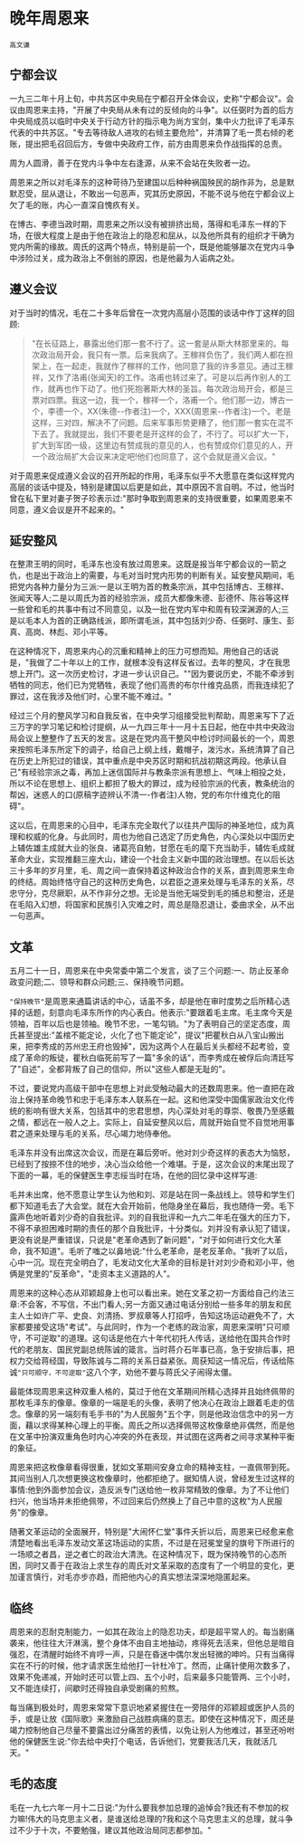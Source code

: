 # 晚年周恩来

    高文谦

## 宁都会议
一九三二年十月上旬，中共苏区中央局在宁都召开全体会议，史称"宁都会议"。会议由周恩来主持，"开展了中央局从未有过的反倾向的斗争"。以任弼时为首的后方中央局成员以临时中央关于行动方针的指示电为尚方宝剑，集中火力批评了毛泽东代表的中共苏区。"专去等待敌人进攻的右倾主要危险"，并清算了毛一贯右倾的老账，提出把毛召回后方，专做中央政府工作，前方由周恩来负作战指挥的总责。

周为人圆滑，善于在党内斗争中左右逢源，从来不会站在失败者一边。

周恩来之所以对毛泽东的这种苛待乃至建国以后种种祸国殃民的胡作非为，总是默
默忍受，屈从退让，不敢出一句恶声，究其历史原因，不能不说与他在宁都会议上欠了毛的账，内心一直深自愧疚有关。

在博古、李德当政时期，周恩来之所以没有被排挤出局，落得和毛泽东一样的下场，在很大程度上是由于他在政治上的隐忍和屈从，以及他所具有的组织才干确为党内所需的缘故。周氏的这两个特点，特别是前一个，既是他能够屡次在党内斗争中涉险过关，成为政治上不倒翁的原因，也是他最为人诟病之处。

## 遵义会议
对于当时的情况，毛在二十多年后曾在一次党内高层小范围的谈话中作丁这样的回顾:

> "在长征路上，暴露出他们那一套不行了。这一套是从斯大林那里来的。每次政治局开会，我只有一票。后来我病了。王稼祥负伤了，我们两人都在担架上，在一起走，我就作了稼祥的工作，他同意了我的许多意见。通过王稼祥，又作了洛甫(张闻天)的工作。洛甫也转过来了。可是以后再作别人的工作，就再也作下动了。他们死抱著斯大林的圣旨。每次政治局开会，都是三票对四票。我这一边，我一个，稼祥一个，洛甫一个。他们那一边，博古一个，李德一个，XX(朱德--作者注)一个，XXX(周恩来--作者注)一个。老是这样，三对四，解决不了问题。后来军事形势更糟了，他们那一套实在混不下去了。我就提出，我们不要老是开这样的会了，不行了。可以扩大一下，扩大到军团一级，这里边有赞成我的意见的人，也有赞成你们意见的人，开一个政治局扩大会议来决定吧!他们也同意了，这个会就是遵义会议。"

对于周恩来促成遵义会议的召开所起的作用，毛泽东似乎不大愿意在类似这样党内高层的谈话中提及，特别是建国以后更是如此，其中原因不言自明。不过，他当时曾在私下里对妻子贺子珍表示过:"那时争取到周恩来的支持很重要，如果周恩来不同意，遵义会议是开不起来的。"

## 延安整风
在整肃王明的同时，毛泽东也没有放过周恩来。这既是报当年宁都会议的一箭之仇，也是出于政治上的需要，与毛对当时党内形势的判断有关。延安整风期间，毛把党内各种力量分为三派:一是以王明为首的教条宗派，其中包括博古、王稼祥、张闻天等人;二是以周氏为首的经验宗派，成员大都像朱德、彭德怀、陈谷等这样一些曾和毛的共事中有过不同意见，以及一批在党内军中和周有较深渊源的人;三是以毛本人为首的正确路线派，即所谓毛派，其中包括刘少奇、任弼时、康生、彭真、高岗、林彪、邓小平等。

在这种情况下，周恩来内心的沉重和精神上的压力可想而知。用他自己的话说是，"我做了二十年以上的工作，就根本没有这样反省过。去年的整风，才在我思想上开门。这一次历史检讨，才进一步认识自己。""因为要说历史，不能不牵涉到牺牲的同志，他们已为党牺牲，表现了他们高贵的布尔什维克品质，而我连续犯了罪过，这在我涉及他们时，心里不能不难过。"

经过三个月的整风学习和自我反省，在中央学习组接受批判帮助，周恩来写下了近三万字的学习笔记和检讨提纲，从一九四三年十一月十五日起，他在中共中央政治局会议上整整作了五天的发言。这是在党内高干整风中检讨时间最长的一个，周恩来按照毛泽东所定下的调子，给自己上纲上线，戴帽子，泼污水，系统清算了自己在历史上所犯过的错误，其中重点是中央苏区时期和抗战初期这两段。他承认自己"有经验宗派之毒，再加上迷信国际并与教条宗派有思想上、气味上相投之处，所以不论在思想上、组织上都担了极大的罪过，成为经验宗派的代表，教条统治的帮凶，迷惑人的口(原稿字迹辨认不清一-作者注)人物，党的布尔什维克化的阻碍"。

这以后，在周恩来的心目中，毛泽东完全取代了以往共产国际的神圣地位，成为真理和权威的化身。与此同时，周也为他自己选定了历史角色，内心深处以中国历史上辅佐雄主成就大业的张良、诸葛亮自勉，甘愿在毛的麾下充当助手，辅佐毛成就革命大业，实现推翻三座大山，建设一个社会主义新中国的政治理想。在以后长达三十多年的岁月里，毛、周之间一直保持着这种政治合作的关系，直到周恩来生命的终结。周始终恪守自己的这种历史角色，以君臣之道来处理与毛泽东的关系，尽忠守分，克尽厥职，从不作非分之想。无论是当他无端受到毛的捕总和整治，还是在毛陷入幻想，将国家和民族引入灾难之时，周总是隐忍退让，委曲求全，从不出一句恶声。

## 文革
五月二十一日，周恩来在中央常委中第二个发言，谈了三个问题:一、防止反革命政变问题;二、领导和群众问题;三、保持晚节问题。

`"保持晚节"`是周恩来通篇讲话的中心，话虽不多，却是他在审时度势之后所精心选择的话题，刻意向毛泽东所作的内心表白。他表示:"要跟着毛主席。毛主席今天是领袖，百年以后也是领袖。晚节不忠，一笔勾销。"为了表明自己的坚定态度，周氏甚至提出:"盖棺不能定论，火化了也下能定论"，提议"把瞿秋白从八宝山搬出来，把李秀成的苏州忠王府也毁掉"，因为这两个人在最后关头都经不起考验，变成了革命的叛徒，瞿秋白临死前写了一篇"多余的话"，而李秀成在被俘后向清廷写了"自述"，全都背叛了自己的信仰，所以"这些人都是无耻的"。

不过，要说党内高级干部中在思想上对此受触动最大的还数周恩来。他一直把在政治上保持革命晚节和忠于毛泽东本人联系在一起。这和他深受中国儒家政治文化传统的影响有很大关系，包括其中的忠君思想，内心深处对毛的尊崇、敬畏乃至感戴之情，都远在一般人之上。实际上，自延安整风以后，周就开始自觉不自觉地用事君之道来处理与毛的关系，尽心竭力地侍奉他。

毛泽东并没有出席这次会议，而是在幕后旁听。他对刘少奇这样的表态大为恼怒，已经到了按捺不住的地步，决心当众给他一个难堪。于是，这次会议的末尾出现了下面的一幕，毛的保健医生李志绥当时在场，在他的回忆录中这样写道:

毛并未出席，他不愿意让学生认为他和刘、邓是站在同一条战线上。领导和学生们都下知道毛去了大会堂。就在大会开始前，他隐身坐在幕后，我也随侍一旁。毛下露声色地听着刘少奇的自我批评。刘的自我批评和一九六二年毛在强大的压力下，不得不承担困难时期的责任的那个自我批评，十分类似。刘并没有承认犯了错误，更没有说是严重错误，只说是"老革命遇到了新问题"，"对于如何进行文化大革命，我不知道"。毛听了嗤之以鼻地说:"什么老革命，是老反革命。"我听了以后，心中一沉。现在完全明白了，毛发动文化大革命的目标是针对刘少奇和邓小平，他俩是党里的"反革命"，"走资本主义道路的人"。

周恩来的这种心态从邓颖超身上也可以看出来。她在文革之初一方面给自己约法三章:不会客，不写信，不出门看人;另一方面又通过电话分别给一些多年的朋友和民主人士如许广平、史良、刘清扬、罗叔章等人打招呼，告知这场运动避免不了，大家都要接受这场"考试"。与此同时，作为一个老练的政治家，周恩来深明"只可顺守，不可逆取"的道理。这句话是他在六十年代初托人传话，送给他在国共合作时代的老朋友、国民党副总统陈诚的箴言。当时蒋介石年事已高，急于安排后事，把权力交给蒋经国，导致陈诚与二蒋的关系日益紧张。周获知这一情况后，传话给陈诚`"只可顺守，不可逆取"`这八个字，劝他不要与蒋氏父子闹得太僵。

最能体现周恩来这种双重人格的，莫过于他在文革期间所精心选择并且始终佩带的那枚毛泽东的像章。像章的一端是毛的头像，表明了他决心在政治上跟着毛走的信念。像章的另一端刻有毛手书的"为人民服务"五个字，则是他政治信念中的另一方面，藉以求得某种心理上的平衡。周氏之所以选择佩带这枚像章绝非偶然，而是他在文革中扮演双重角色时内心冲突的外在表现，并试图在这两者之间寻求某种平衡的象征。

周恩来把这枚像章看得很重，犹如文革期间安身立命的精神支柱，一直佩带到死。其间当别人几次想更换这枚像章时，他都拒绝了。据知情人说，曾经发生过这样的事情:他到外面参加会议，造反派专门送给他一枚非常精致的像章。为了不让他们扫兴，他当场并未拒绝佩带，不过回来后仍然换上了自己中意的这枚"为人民服务"的像章。

随著文革运动的全面展开，特别是"大闹怀仁堂"事件夭折以后，周恩来已经愈来愈清楚地看出毛泽东发动文革这场运动的实质，不过是在冠冕堂皇的旗号下所进行的一场顺之者昌，逆之者亡的政治大清洗。在这种情况下，既为保持晚节的心态所困，同时又善于在政治上求生存的周氏对文革采取的态度有了一个明显的变化，更加谨言慎行，对毛亦步亦趋，而把他内心的真实想法深深地隐匿起来。

## 临终
周恩来的忍耐克制能力，一如其在政治上的隐忍功夫，却是超平常人的。每当剧痛袭来，他往往大汗淋漓，整个身体不由自主地抽动，疼得死去活来，但他总是暗自强忍，在清醒时始终不肯哼一声，只是在昏迷中偶尔发出轻微的呻吟。只有当痛得实在不行的时候，他才请求医生给他打一针杜冷丁。然而，止痛针使用次数多了，效果不免递减，开始时还可以管上四、五个小时，后来最多只能管两、三个小时，又不能连续打，间歇时还得独自承受剧痛的煎熬。

每当痛到极处时，周恩来常常下意识地紧紧握住在一旁陪伴的邓颖超或医护人员的手，或是让放《国际歌》来激励自己战胜病痛的意志。即使在这种情况下，周还是竭力控制他自己尽量不要露出过分痛苦的表情，以免让别人为他难过，甚至还吩咐他的保健医生说:"你去给中央打个电话，告诉他们，党要我活几天，我就活几天。"

## 毛的态度
毛在一九七六年一月十二日说:"为什么要我参加总理的追悼会?我还有不参加的权力嘛!伟大的马克思主义者，是谁送给总理的?我和这个马克思主义的总理，就斗争过不少于十次，不要勉强，建议其他政治局同志都参加。"
